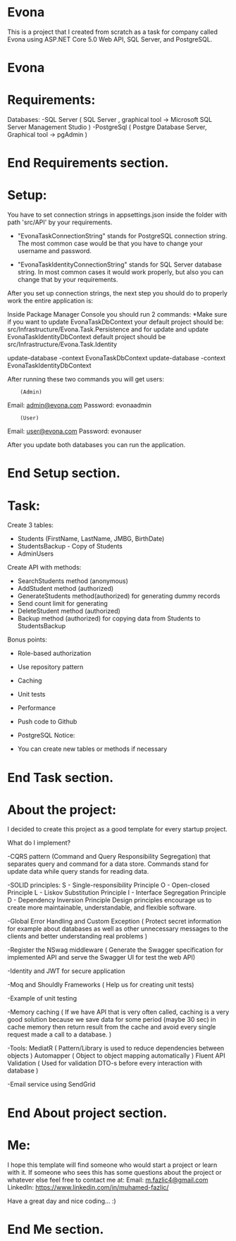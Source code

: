 # Evona
This is a project that I created from scratch as a task for company called Evona using 
ASP.NET Core 5.0 Web API, SQL Server, and PostgreSQL.
# Evona

# Requirements:
 Databases:
 -SQL Server ( SQL Server , graphical tool -> Microsoft SQL Server Management Studio )
 -PostgreSql ( Postgre Database Server, Graphical tool -> pgAdmin )
# End Requirements section.

# Setup:
You have to set connection strings in appsettings.json inside the folder with path 'src/API' by your requirements.

- "EvonaTaskConnectionString" stands for PostgreSQL connection string. The most common case would be that you have to change your username and password.

- "EvonaTaskIdentityConnectionString" stands for SQL Server database string. In most common cases it would work properly, but also you can change that by your requirements.

After you set up connection strings, the next step you should do to properly work the entire application is:

Inside Package Manager Console you should run 2 commands:
 *Make sure if you want to update EvonaTaskDbContext your default project should be: src/Infrastructure/Evona.Task.Persistence and for update and update EvonaTaskIdentityDbContext default project should be src/Infrastructure/Evona.Task.Identity

 update-database -context EvonaTaskDbContext
 update-database -context EvonaTaskIdentityDbContext

 After running these two commands you will get users: 

        (Admin)
  Email: admin@evona.com
  Password: evonaadmin
  
        (User)
  Email: user@evona.com
  Password: evonauser

 After you update both databases you can run the application.
# End Setup section.

# Task:
Create 3 tables:
- Students (FirstName, LastName, JMBG, BirthDate)
- StudentsBackup - Copy of Students
- AdminUsers

Create API with methods:
- SearchStudents method (anonymous)
- AddStudent method (authorized)
- GenerateStudents method(authorized) for generating dummy records
- Send count limit for generating
- DeleteStudent method (authorized)
- Backup method (authorized) for copying data from Students to StudentsBackup

Bonus points:
- Role-based authorization
- Use repository pattern
- Caching
- Unit tests
- Performance
- Push code to Github
- PostgreSQL
Notice:

- You can create new tables or methods if necessary

# End Task section.

# About the project: 
I decided to create this project as a good template for every startup project.

What do I implement?

-CQRS pattern (Command and Query Responsibility Segregation) that separates query and command for a data store. Commands stand for update data while query stands for reading data.

-SOLID principles: 
                S - Single-responsibility Principle
                O - Open-closed Principle
                L - Liskov Substitution Principle
                I - Interface Segregation Principle
                D - Dependency Inversion Principle
Design principles encourage us to create more maintainable, understandable, and flexible software. 

-Global Error Handling and Custom Exception ( Protect secret information for example about databases as well as other unnecessary messages to the clients and better understanding real problems )

-Register the NSwag middleware ( Generate the Swagger specification for implemented API and serve the Swagger UI for test the web API)

-Identity and JWT for secure application

-Moq and Shouldly Frameworks ( Help us for creating unit tests)

-Example of unit testing

-Memory caching ( If we have API that is very often called, caching is a very good solution because we save data for some period (maybe 30 sec) in cache memory then return result from the cache and avoid every single request made a call to a database.  )

-Tools: 
      MediatR ( Pattern/Library is used to reduce dependencies between objects )
      Automapper ( Object to object mapping automatically )
      Fluent API Validation ( Used for validation DTO-s before every interaction with database )

-Email service using SendGrid
# End About project section.

# Me:
I hope this template will find someone who would start a project or learn with it.
If someone who sees this has some questions about the project or whatever else feel free to contact me at:
             Email: m.fazlic4@gmail.com
             LinkedIn: https://www.linkedin.com/in/muhamed-fazlic/

Have a great day and nice coding... :)
# End Me section.
